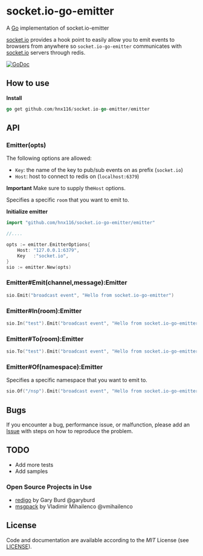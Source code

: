 socket.io-go-emitter
========================

A [Go](https://golang.org/) implementation of socket.io-emitter

[socket.io](http://socket.io/) provides a hook point to easily allow you to emit events to browsers from anywhere so `socket.io-go-emitter` communicates with [socket.io](http://socket.io/) servers through redis.

[![GoDoc](https://godoc.org/github.com/hnx116/socket.io-go-emitter/emitter?status.svg)](https://godoc.org/github.com/hnx116/socket.io-go-emitter/emitter)

## How to use

**Install**

```go
go get github.com/hnx116/socket.io-go-emitter/emitter
```

## API

### Emitter(opts)

The following options are allowed:
- `Key`: the name of the key to pub/sub events on as prefix (`socket.io`)
- `Host`: host to connect to redis on (`localhost:6379`)

**Important** Make sure to supply the`Host` options.

Specifies a specific `room` that you want to emit to.

**Initialize emitter**
```go
import "github.com/hnx116/socket.io-go-emitter/emitter"

//....

opts := emitter.EmitterOptions{
	Host: "127.0.0.1:6379",
	Key   :"socket.io",
}
sio := emitter.New(opts)
```

### Emitter#Emit(channel,message):Emitter
```go
sio.Emit("broadcast event", "Hello from socket.io-go-emitter")
```


### Emitter#In(room):Emitter
```go
sio.In("test").Emit("broadcast event", "Hello from socket.io-go-emitter")
```
### Emitter#To(room):Emitter
```go
sio.To("test").Emit("broadcast event", "Hello from socket.io-go-emitter")
```

### Emitter#Of(namespace):Emitter
Specifies a specific namespace that you want to emit to.
```go
sio.Of("/nsp").Emit("broadcast event", "Hello from socket.io-go-emitter")
```

## Bugs
If you encounter a bug, performance issue, or malfunction, please add an [Issue](https://github.com/hnx116/socket.io-go-emitter/issues) with steps on how to reproduce the problem.

## TODO
- Add more tests
- Add samples

### Open Source Projects in Use
* [redigo](https://github.com/garyburd/redigo) by Gary Burd @garyburd
* [msgpack](https://github.com/vmihailenco/msgpack) by Vladimir Mihailenco @vmihailenco

## License
Code and documentation are available according to the *MIT* License (see [LICENSE](https://github.com/hnx116/socket.io-go-emitter/blob/master/LICENSE)).
